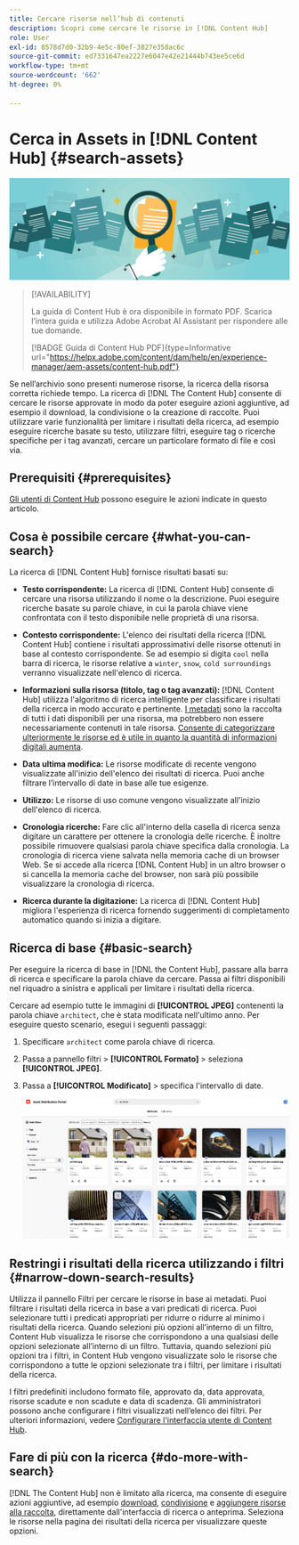 ```yaml
---
title: Cercare risorse nell’hub di contenuti
description: Scopri come cercare le risorse in [!DNL Content Hub]
role: User
exl-id: 8578d7d0-32b9-4e5c-80ef-3827e358ac6c
source-git-commit: ed7331647ea2227e6047e42e21444b743ee5ce6d
workflow-type: tm+mt
source-wordcount: '662'
ht-degree: 0%

---
```


# Cerca in Assets in [!DNL Content Hub] {#search-assets}

![Condividi immagine banner risorse](assets/search.png)

>[!AVAILABILITY]
>
>La guida di Content Hub è ora disponibile in formato PDF. Scarica l’intera guida e utilizza Adobe Acrobat AI Assistant per rispondere alle tue domande.
>
>[!BADGE Guida di Content Hub PDF]{type=Informative url="https://helpx.adobe.com/content/dam/help/en/experience-manager/aem-assets/content-hub.pdf"}

Se nell’archivio sono presenti numerose risorse, la ricerca della risorsa corretta richiede tempo. La ricerca di [!DNL The Content Hub] consente di cercare le risorse approvate in modo da poter eseguire azioni aggiuntive, ad esempio il download, la condivisione o la creazione di raccolte. Puoi utilizzare varie funzionalità per limitare i risultati della ricerca, ad esempio eseguire ricerche basate su testo, utilizzare filtri, eseguire tag o ricerche specifiche per i tag avanzati, cercare un particolare formato di file e così via.

## Prerequisiti {#prerequisites}

[Gli utenti di Content Hub](deploy-content-hub.md#onboard-content-hub-users) possono eseguire le azioni indicate in questo articolo.

## Cosa è possibile cercare  {#what-you-can-search}

La ricerca di [!DNL Content Hub] fornisce risultati basati su:

* **Testo corrispondente:** La ricerca di [!DNL Content Hub] consente di cercare una risorsa utilizzando il nome o la descrizione. Puoi eseguire ricerche basate su parole chiave, in cui la parola chiave viene confrontata con il testo disponibile nelle proprietà di una risorsa.

* **Contesto corrispondente:** L&#39;elenco dei risultati della ricerca [!DNL Content Hub] contiene i risultati approssimativi delle risorse ottenuti in base al contesto corrispondente. Se ad esempio si digita `cool` nella barra di ricerca, le risorse relative a `winter`, `snow`, `cold surroundings` verranno visualizzate nell&#39;elenco di ricerca.

* **Informazioni sulla risorsa (titolo, tag o tag avanzati):** [!DNL Content Hub] utilizza l&#39;algoritmo di ricerca intelligente per classificare i risultati della ricerca in modo accurato e pertinente. [I metadati](#asset-properties.md) sono la raccolta di tutti i dati disponibili per una risorsa, ma potrebbero non essere necessariamente contenuti in tale risorsa. [Consente di categorizzare ulteriormente le risorse ed è utile in quanto la quantità di informazioni digitali aumenta](/help/assets/configure-content-hub-ui-options.md##configure-metadata-search-content-hub).

* **Data ultima modifica:** Le risorse modificate di recente vengono visualizzate all&#39;inizio dell&#39;elenco dei risultati di ricerca. Puoi anche filtrare l’intervallo di date in base alle tue esigenze.

* **Utilizzo:** Le risorse di uso comune vengono visualizzate all&#39;inizio dell&#39;elenco di ricerca.

* **Cronologia ricerche:** Fare clic all&#39;interno della casella di ricerca senza digitare un carattere per ottenere la cronologia delle ricerche. È inoltre possibile rimuovere qualsiasi parola chiave specifica dalla cronologia. La cronologia di ricerca viene salvata nella memoria cache di un browser Web. Se si accede alla ricerca [!DNL Content Hub] in un altro browser o si cancella la memoria cache del browser, non sarà più possibile visualizzare la cronologia di ricerca.

* **Ricerca durante la digitazione:** La ricerca di [!DNL Content Hub] migliora l&#39;esperienza di ricerca fornendo suggerimenti di completamento automatico quando si inizia a digitare.

## Ricerca di base {#basic-search}

Per eseguire la ricerca di base in [!DNL the Content Hub], passare alla barra di ricerca e specificare la parola chiave da cercare. Passa ai filtri disponibili nel riquadro a sinistra e applicali per limitare i risultati della ricerca.

Cercare ad esempio tutte le immagini di **[!UICONTROL JPEG]** contenenti la parola chiave `architect`, che è stata modificata nell&#39;ultimo anno. Per eseguire questo scenario, esegui i seguenti passaggi:

1. Specificare `architect` come parola chiave di ricerca.

1. Passa a pannello filtri > **[!UICONTROL Formato]** > seleziona **[!UICONTROL JPEG]**.

1. Passa a **[!UICONTROL Modificato]** > specifica l&#39;intervallo di date.

   ![Ricerca di base](assets/basic-search.png)

## Restringi i risultati della ricerca utilizzando i filtri {#narrow-down-search-results}

Utilizza il pannello Filtri per cercare le risorse in base ai metadati. Puoi filtrare i risultati della ricerca in base a vari predicati di ricerca. Puoi selezionare tutti i predicati appropriati per ridurre o ridurre al minimo i risultati della ricerca. Quando selezioni più opzioni all’interno di un filtro, Content Hub visualizza le risorse che corrispondono a una qualsiasi delle opzioni selezionate all’interno di un filtro. Tuttavia, quando selezioni più opzioni tra i filtri, in Content Hub vengono visualizzate solo le risorse che corrispondono a tutte le opzioni selezionate tra i filtri, per limitare i risultati della ricerca.

I filtri predefiniti includono formato file, approvato da, data approvata, risorse scadute e non scadute e data di scadenza. Gli amministratori possono anche configurare i filtri visualizzati nell’elenco dei filtri. Per ulteriori informazioni, vedere [Configurare l&#39;interfaccia utente di Content Hub](configure-content-hub-ui-options.md#configure-filters-content-hub).

<!--

<table>
    <tbody>
     <tr>
      <th><strong>Search Predicate</strong></th>
      <th><strong>Description</strong></th>
      <th><strong>Properties</strong></th>
     </tr>
     <tr>
      <td> Campaigns </td>
      <td> Allows you to search using planned activity performed to take any particular action. For example, advertisement campaign run on Ferrari to know the understand the interests of people using number of clicks people perform.</td>
      <td>NA</td>
     </tr>
     <tr>
      <td> Channels </td>
      <td> Helps you to understand the path from where the asset is coming from. For example, web, social media, books, catalog, etc.</td>
      <td>NA</td>
     </tr>
     <tr>
      <td> Region </td>
      <td> Helps you to understand the location where the asset is created. For example, Japan, EMEA, Worldwide, etc.</td>
      <td>NA</td>
     </tr>
     <tr>
      <td> Keywords </td>
      <td> Keyword helps you search using terms or the words that you enter based on the topic. For example, images, low-resolution, etc.</td>
      <td>NA</td>
     </tr>
     <tr>
      <td> Timeframe </td>
      <td> Helps you search assets using timeline. For example, search by year 2024, Q3 2023, etc.</td>
      <td>NA</td>
     </tr>
     <tr>
      <td>File format</td>
      <td>Composition of an asset. The supported assets include image, document, video, printable media, and so on.</td>
      <td>
        <ul>
            <li>[!UICONTROL JPEG]</li> 
            <li>[!UICONTROL Quicktime]</li> 
            <li>[!UICONTROL PNG]</li> 
            <li>[!UICONTROL WebP]</li> 
            <li>[!UICONTROL MP4]</li> 
            <li>[!UICONTROL Plain]</li> 
            <li>[!UICONTROL PDF]</li>
            <li>[!UICONTROL SVG + XML]</li>
        </ul>
      </td>
     </tr>
     <tr>
      <td>Tags</td>
      <td>Tags help you categorize assets that can be browsed and searched more efficiently based on hierarchical taxonomies.</td>
      <td>
        <ul>
            <li>Field label</li>
            <li>Property name</li>
            <li>Path</li>
            <li>Description</li>
        </ul>
      </td>
     </tr>
     <!--<tr>
      <td>Subject</td>
      <td>Classification of assets based on their theme. For example, colorful, hiking, outdoors.</td>
      <td>NA</td>
     </tr>
          <tr>
      <td>Last modified</td>
      <td>Search assets based on their last modification. Specify the date range using the Start date and End date fields.</td>
      <td>
        <ul>
            <li>Range text (From)</li> 
            <li>Range text (To) </li>
        </ul>
      </td>
     </tr>    
     <!--<tr>
      <td>Asset ID</td>
      <td>Unique number that identifies the asset.</td>
      <td>NA</td>
     </tr>
     <tr>
      <td> Colors </td>
      <td> Helps you search assets using colors that are automatically identified in an asset using Adobe's Sensei AI capabilities.</td>
      <td>NA</td>
     </tr>  
    </tbody>
   </table>

-->

## Fare di più con la ricerca {#do-more-with-search}

[!DNL The Content Hub] non è limitato alla ricerca, ma consente di eseguire azioni aggiuntive, ad esempio [download](download-assets-content-hub.md), [condivisione](share-assets-content-hub.md) e [aggiungere risorse alla raccolta](collections-content-hub.md), direttamente dall&#39;interfaccia di ricerca o anteprima. Seleziona le risorse nella pagina dei risultati della ricerca per visualizzare queste opzioni.
